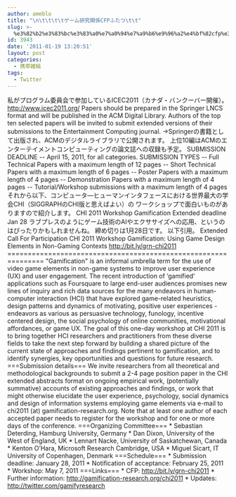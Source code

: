 ```yaml
---
author: ameblo
title: "\n\t\t\t\tゲーム研究関係CFPふたつ\t\t"
slug: >-
  %e3%82%b2%e3%83%bc%e3%83%a0%e7%a0%94%e7%a9%b6%e9%96%a2%e4%bf%82cfp%e3%81%b5%e3%81%9f%e3%81%a4
id: 3943
date: '2011-01-19 13:20:51'
layout: post
categories:
  - 携帯雑稿
tags:
  - Twitter
---
```


私がプログラム委員会で参加しているICEC2011（カナダ・バンクーバー開催）。 http://www.icec2011.org/ Papers should be prepared in the Springer LNCS format and will be published in the ACM Digital Library. Authors of the top ten selected papers will be invited to submit extended versions of their submissions to the Entertainment Computing journal. →Springerの書籍として出版され、ACMのデジタルライブラリで公開されます。 上位10編はACMのエンターテイメントコンピューティングの論文誌への収録も予定。 SUBMISSION DEADLINE -- April 15, 2011, for all categories. SUBMISSION TYPES -- Full Technical Papers with a maximum length of 12 pages -- Short Technical Papers with a maximum length of 6 pages -- Poster Papers with a maximum length of 4 pages -- Demonstration Papers with a maximum length of 4 pages -- Tutorial/Workshop submissions with a maximum length of 4 pages それから以下、コンピュータ—ヒューマンインタフェースにおける世界最大の学会CHI（SIGGRAPHのCHI版と思えばよい）の ワークショップで面白いものがありますので紹介します。 CHI 2011 Workshop Gamification Extended deadline Jan 28 ラブプレスのようにゲーム技術のAIやエクササイズへの応用、というのはぴったりかもしれませんね。 締め切りは1月28日です。 以下引用。 Extended Call For Participation CHI 2011 Workshop Gamification: Using Game Design Elements in Non-Gaming Contexts http://bit.ly/grn-chi2011 =============================================================== "Gamification" is an informal umbrella term for the use of video game elements in non-game systems to improve user experience (UX) and user engagement. The recent introduction of ‘gamified’ applications such as Foursquare to large end-user audiences promises new lines of inquiry and rich data sources for the many endeavors in human-computer interaction (HCI) that have explored game-related heuristics, design patterns and dynamics of motivating, positive user experiences - endeavors as various as persuasive technology, funology, incentive centered design, the social psychology of online communities, motivational affordances, or game UX. The goal of this one-day workshop at CHI 2011 is to bring together HCI researchers and practitioners from these diverse fields to take the next step forward by building a shared picture of the current state of approaches and findings pertinent to gamification, and to identify synergies, key opportunities and questions for future research. ===Submission details=== We invite researchers from all theoretical and methodological backgrounds to submit a 2-4 page position paper in the CHI extended abstracts format on ongoing empirical work, (potentially summative) accounts of existing approaches and findings, or work that might otherwise elucidate the user experience, psychology, social dynamics and design of information systems employing game elements via e-mail to chi2011 (at) gamification-research.org. Note that at least one author of each accepted paper needs to register for the workshop and for one or more days of the conference. ===Organizing Committee=== * Sebastian Deterding, Hamburg University, Germany * Dan Dixon, University of the West of England, UK * Lennart Nacke, University of Saskatchewan, Canada * Kenton O’Hara, Microsoft Research Cambridge, USA * Miguel Sicart, IT University of Copenhagen, Denmark ===Schedule=== * Submission deadline: January 28, 2011 * Notification of acceptance: February 25, 2011 * Workshop: May 7, 2011 ===Links=== * CFP: http://bit.ly/grn-chi2011 * Further information: http://gamification-research.org/chi2011 * Updates: http://twitter.com/gamifyresearch